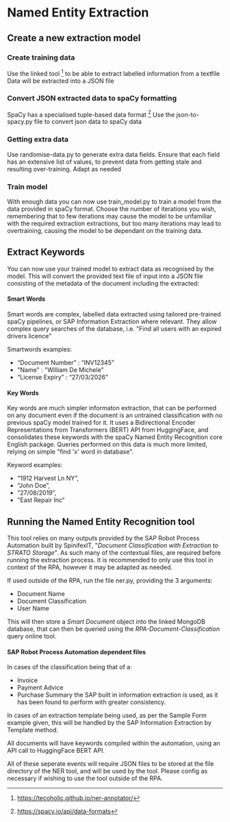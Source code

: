 # Named Entity Extraction

## Create a new extraction model

### Create training data
Use the linked tool [^1] to be able to extract labelled information from a textfile
Data will be extracted into a JSON file

### Convert JSON extracted data to spaCy formatting
SpaCy has a specialised tuple-based data format [^2] 
Use the json-to-spacy.py file to convert json data to spaCy data

### Getting extra data
Use randomise-data.py to generate extra data fields. Ensure that each field has an extensive list of values, to prevent data from getting stale and resulting over-training.
Adapt as needed

### Train model
With enough data you can now use train_model.py to train a model from the data provided in spaCy format. Choose the number of iterations you wish, remembering that to few iterations may
cause the model to be unfamiliar with the required extraction extractions, but too many 
iterations may lead to overtraining, causing the model to be dependant on the training data.

## Extract Keywords
You can now use your trained model to extract data as recognised by the model. This will convert the provided text file of input into a JSON file consisting of the metadata of the document including
the extracted:

#### Smart Words
Smart words are complex, labelled data extracted using tailored pre-trained spaCy pipelines, or SAP Information Extraction where relevant.
They allow complex query searches of the database, 
i.e. "Find all users with an expired drivers licence"

Smartwords examples:
- “Document Number” : “INV12345”
- "Name" : "William De Michele"
- “License Expiry” : “27/03/2026”

#### Key Words
Key words are much simpler informaton extraction, that can be performed on any document even if the document is an untrained classification with no previous spaCy model trained for it. 
It uses a Bidirectional Encoder Representations from Transformers (BERT) API from HuggingFace, and consolidates these keywords with the spaCy Named Entity Recognition core English package.
Queries performed on this data is much more limited, relying on simple "find 'x' word in database".

Keyword examples:
- “1912 Harvest Ln NY”, 
- “John Doe”, 
- “27/08/2019”, 
- "East Repair Inc“

## Running the Named Entity Recognition tool
This tool relies on many outputs provided by the SAP Robot Process Automation built by SpinifexIT, "*Document Classification with Extraction to STRATO Storage*". As such many of the contextual files, are required before running the extraction process.
It is recommended to only use this tool in context of the RPA, however it may be adapted as needed.

If used outside of the RPA, run the file ner.py, providing the 3 arguments:
- Document Name
- Document Classification
- User Name

This will then store a *Smart Document* object into the linked MongoDB database, that can then be queried using the *RPA-Document-Classification* query online tool. 

#### SAP Robot Process Automation dependent files
In cases of the classification being that of a:
- Invoice
- Payment Advice
- Purchase Summary
the SAP built in information extraction is used, as it has been found to perform with greater consistency.

In cases of an extraction template being used, as per the Sample Form example given, this will be handled by the SAP Information Extraction by Template method.

All documents will have keywords compiled within the automation, using an API call to HuggingFace BERT API.

All of these seperate events will require JSON files to be stored at the file directory of the NER tool, and will be used by the tool. Please config as necessary if wishing to use the tool outside of the RPA.


[^1]: https://tecoholic.github.io/ner-annotator/
[^2]: https://spacy.io/api/data-formats